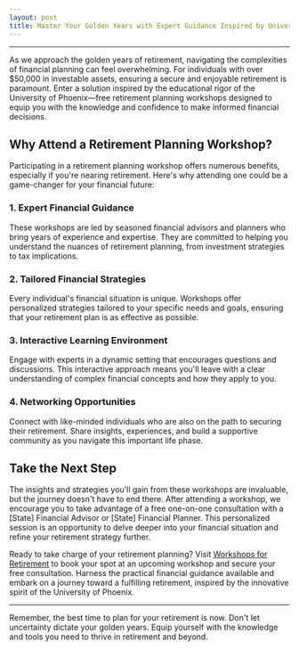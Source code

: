 ```yaml
---
layout: post
title: Master Your Golden Years with Expert Guidance Inspired by University of Phoenix
---
```



---

As we approach the golden years of retirement, navigating the complexities of financial planning can feel overwhelming. For individuals with over $50,000 in investable assets, ensuring a secure and enjoyable retirement is paramount. Enter a solution inspired by the educational rigor of the University of Phoenix—free retirement planning workshops designed to equip you with the knowledge and confidence to make informed financial decisions.

## Why Attend a Retirement Planning Workshop?

Participating in a retirement planning workshop offers numerous benefits, especially if you're nearing retirement. Here's why attending one could be a game-changer for your financial future:

### 1. **Expert Financial Guidance**

These workshops are led by seasoned financial advisors and planners who bring years of experience and expertise. They are committed to helping you understand the nuances of retirement planning, from investment strategies to tax implications.

### 2. **Tailored Financial Strategies**

Every individual's financial situation is unique. Workshops offer personalized strategies tailored to your specific needs and goals, ensuring that your retirement plan is as effective as possible.

### 3. **Interactive Learning Environment**

Engage with experts in a dynamic setting that encourages questions and discussions. This interactive approach means you'll leave with a clear understanding of complex financial concepts and how they apply to you.

### 4. **Networking Opportunities**

Connect with like-minded individuals who are also on the path to securing their retirement. Share insights, experiences, and build a supportive community as you navigate this important life phase.

## Take the Next Step

The insights and strategies you'll gain from these workshops are invaluable, but the journey doesn't have to end there. After attending a workshop, we encourage you to take advantage of a free one-on-one consultation with a [State] Financial Advisor or [State] Financial Planner. This personalized session is an opportunity to delve deeper into your financial situation and refine your retirement strategy further.

Ready to take charge of your retirement planning? Visit [Workshops for Retirement](https://workshopsforretirement.com) to book your spot at an upcoming workshop and secure your free consultation. Harness the practical financial guidance available and embark on a journey toward a fulfilling retirement, inspired by the innovative spirit of the University of Phoenix.

---

Remember, the best time to plan for your retirement is now. Don't let uncertainty dictate your golden years. Equip yourself with the knowledge and tools you need to thrive in retirement and beyond.